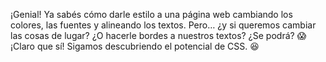 ¡Genial! Ya sabés cómo darle estilo a una página web cambiando los colores, las fuentes y alineando los textos. Pero… ¿y si queremos cambiar las cosas de lugar? ¿O hacerle bordes a nuestros textos? ¿Se podrá? :scream: ¡Claro que sí! Sigamos descubriendo el potencial de CSS. :satisfied: